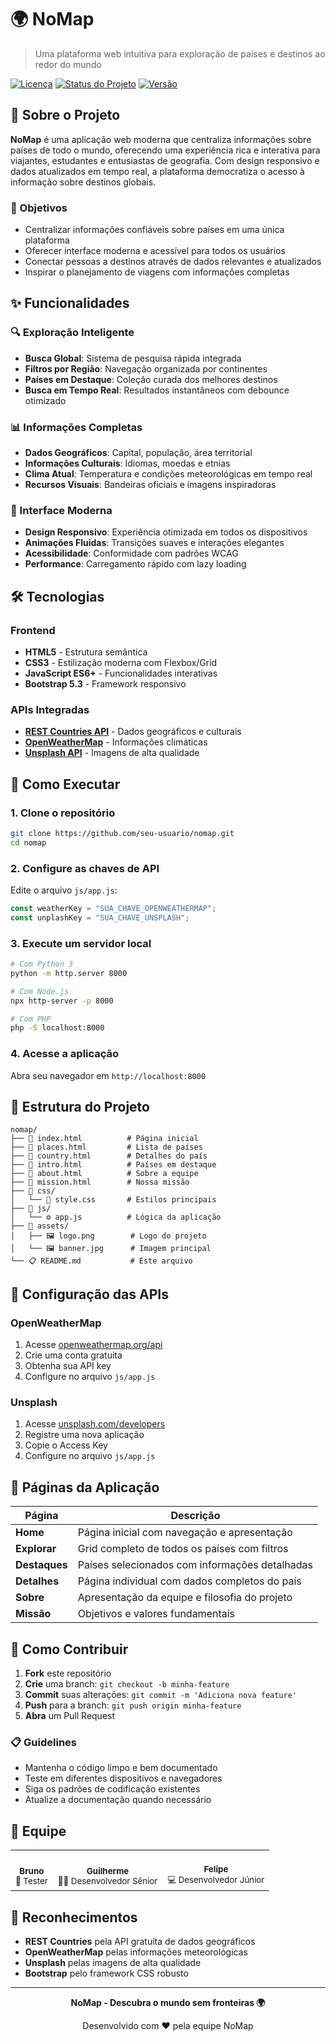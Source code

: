 # 🌍 NoMap

> Uma plataforma web intuitiva para exploração de países e destinos ao redor do mundo

[![Licença](https://img.shields.io/badge/license-MIT-blue.svg)](LICENSE)
[![Status do Projeto](https://img.shields.io/badge/status-ativo-green.svg)]()
[![Versão](https://img.shields.io/badge/versão-0.0.5-brightgreen.svg)]()

## 📖 Sobre o Projeto

**NoMap** é uma aplicação web moderna que centraliza informações sobre países de todo o mundo, oferecendo uma experiência rica e interativa para viajantes, estudantes e entusiastas de geografia. Com design responsivo e dados atualizados em tempo real, a plataforma democratiza o acesso à informação sobre destinos globais.

### 🎯 Objetivos
- Centralizar informações confiáveis sobre países em uma única plataforma
- Oferecer interface moderna e acessível para todos os usuários  
- Conectar pessoas a destinos através de dados relevantes e atualizados
- Inspirar o planejamento de viagens com informações completas

## ✨ Funcionalidades

### 🔍 Exploração Inteligente
- **Busca Global**: Sistema de pesquisa rápida integrada
- **Filtros por Região**: Navegação organizada por continentes
- **Países em Destaque**: Coleção curada dos melhores destinos
- **Busca em Tempo Real**: Resultados instantâneos com debounce otimizado

### 📊 Informações Completas
- **Dados Geográficos**: Capital, população, área territorial
- **Informações Culturais**: Idiomas, moedas e etnias
- **Clima Atual**: Temperatura e condições meteorológicas em tempo real
- **Recursos Visuais**: Bandeiras oficiais e imagens inspiradoras

### 🎨 Interface Moderna
- **Design Responsivo**: Experiência otimizada em todos os dispositivos
- **Animações Fluidas**: Transições suaves e interações elegantes
- **Acessibilidade**: Conformidade com padrões WCAG
- **Performance**: Carregamento rápido com lazy loading

## 🛠️ Tecnologias

### Frontend
- **HTML5** - Estrutura semântica
- **CSS3** - Estilização moderna com Flexbox/Grid
- **JavaScript ES6+** - Funcionalidades interativas
- **Bootstrap 5.3** - Framework responsivo

### APIs Integradas
- **[REST Countries API](https://restcountries.com/)** - Dados geográficos e culturais
- **[OpenWeatherMap](https://openweathermap.org/api)** - Informações climáticas
- **[Unsplash API](https://unsplash.com/developers)** - Imagens de alta qualidade

## 🚀 Como Executar

### 1. Clone o repositório
```bash
git clone https://github.com/seu-usuario/nomap.git
cd nomap
```

### 2. Configure as chaves de API
Edite o arquivo `js/app.js`:
```javascript
const weatherKey = "SUA_CHAVE_OPENWEATHERMAP";
const unplashKey = "SUA_CHAVE_UNSPLASH";
```

### 3. Execute um servidor local
```bash
# Com Python 3
python -m http.server 8000

# Com Node.js
npx http-server -p 8000

# Com PHP
php -S localhost:8000
```

### 4. Acesse a aplicação
Abra seu navegador em `http://localhost:8000`

## 📁 Estrutura do Projeto

```
nomap/
├── 📄 index.html          # Página inicial
├── 📄 places.html         # Lista de países
├── 📄 country.html        # Detalhes do país
├── 📄 intro.html          # Países em destaque
├── 📄 about.html          # Sobre a equipe
├── 📄 mission.html        # Nossa missão
├── 📁 css/
│   └── 🎨 style.css       # Estilos principais
├── 📁 js/
│   └── ⚙️ app.js          # Lógica da aplicação
├── 📁 assets/
│   ├── 🖼️ logo.png        # Logo do projeto
│   └── 🖼️ banner.jpg      # Imagem principal
└── 📋 README.md           # Este arquivo
```

## 🔧 Configuração das APIs

### OpenWeatherMap
1. Acesse [openweathermap.org/api](https://openweathermap.org/api)
2. Crie uma conta gratuita
3. Obtenha sua API key
4. Configure no arquivo `js/app.js`

### Unsplash
1. Acesse [unsplash.com/developers](https://unsplash.com/developers)
2. Registre uma nova aplicação
3. Copie o Access Key
4. Configure no arquivo `js/app.js`

## 🎯 Páginas da Aplicação

| Página | Descrição |
|--------|-----------|
| **Home** | Página inicial com navegação e apresentação |
| **Explorar** | Grid completo de todos os países com filtros |
| **Destaques** | Países selecionados com informações detalhadas |
| **Detalhes** | Página individual com dados completos do país |
| **Sobre** | Apresentação da equipe e filosofia do projeto |
| **Missão** | Objetivos e valores fundamentais |

## 🤝 Como Contribuir

1. **Fork** este repositório
2. **Crie** uma branch: `git checkout -b minha-feature`
3. **Commit** suas alterações: `git commit -m 'Adiciona nova feature'`
4. **Push** para a branch: `git push origin minha-feature`
5. **Abra** um Pull Request

### 📋 Guidelines
- Mantenha o código limpo e bem documentado
- Teste em diferentes dispositivos e navegadores
- Siga os padrões de codificação existentes
- Atualize a documentação quando necessário

## 👥 Equipe

<table>
  <tr>
    <td align="center">
      <br />
      <sub><b>Bruno</b></sub>
      <br />
      <sub>🧪 Tester</sub>
    </td>
    <td align="center">
      <br />
      <sub><b>Guilherme</b></sub>
      <br />
      <sub>👨‍💻 Desenvolvedor Sênior</sub>
    </td>
    <td align="center">
      <br />
      <sub><b>Felipe</b></sub>
      <br />
      <sub>💻 Desenvolvedor Júnior</sub>
    </td>
  </tr>
</table>

## 🌟 Reconhecimentos

- **REST Countries** pela API gratuita de dados geográficos
- **OpenWeatherMap** pelas informações meteorológicas
- **Unsplash** pelas imagens de alta qualidade
- **Bootstrap** pelo framework CSS robusto

---

<div align="center">
  <p><strong>NoMap - Descubra o mundo sem fronteiras 🌍</strong></p>
  <p>Desenvolvido com ❤️ pela equipe NoMap</p>

</div>
